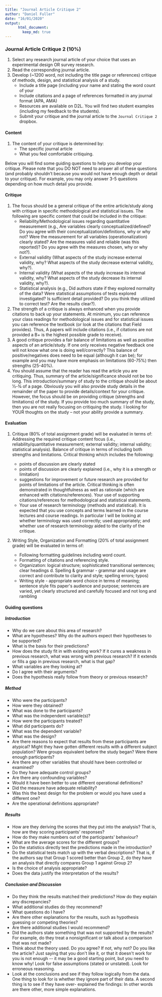 ```yaml
---
title: "Journal Article Critique 2"
author: "Daniel Fuller"
date: "16/01/2020"
output:
      html_document:
        keep_md: true
---
```




### Journal Article Critique 2 (10%)
1. Select any research journal article of your choice that uses an experimental design OR survey research.
2. Read the corresponding journal article.
3. Develop (~1200 word, not including the title page or references) critique of methods, design, and statistical analysis of a study. 
    * Include a title page (including your name and stating the word count of your
    * Include citations and a page of references formatted in any journal format (APA, AMA)
    * Resources are available on D2L. You will find two student examples (including my feedback to the students).
    * Submit your critique and the journal article to the `Journal Critique 2` dropbox.

#### Content
1. The content of your critique is determined by: 
    * The specific journal article
    * What you feel comfortable critiquing. 
    
    
Below you will find some guiding questions to help you develop your critique. Please note that you DO NOT need to answer all of these questions (and probably shouldn’t because you would not have enough depth or detail to your critique). For example, you may only answer 3-5 questions depending on how much detail you provide.

#### Critique 
1. The focus should be a general critique of the entire article/study along with critique in specific methodological and statistical issues. The following are specific content that could be included in the critique:
    * Reliability/Methodological issues regarding quantitative measurement (e.g., Are variables clearly conceptualized/defined? Do you agree with their conceptualization/definitions, why or why not? Were the measurement for all variables (operationalization) clearly stated? Are the measures valid and reliable (was this reported)? Do you agree with the measures chosen, why or why not?).
    * External validity (What aspects of the study increase external validity, why? What aspects of the study decrease external validity, why?).
    * Internal validity (What aspects of the study increase its internal validity, why? What aspects of the study decrease its internal validity, why?).
    * Statistical analysis (e.g., Did authors state if they explored normality of the data? Were statistical assumptions of tests explored investigated? Is sufficient detail provided? Do you think they utilized to correct test? Are the results clear?).
2. The strength of a critique is always enhanced when you provide citations to back up your statements. At minimum, you can reference your class readings for methodological issues and for statistical issues you can reference the textbook (or look at the citations that Field provides). Thus, A papers will include citations (i.e., if citations are not provided a B+ is the highest possible grade to receive).
3. A good critique provides a fair balance of limitations as well as positive aspects of an article/study. If one only receives negative feedback one will not know what one is doing well/correctly? This balance of positive/negatives does need to be equal (although it can be); for example and you may have more emphasis on limitations (60-75%) then strengths (25-40%).
4. You should assume that the reader has read the article you are critiquing. Thus, summary of the article/significance should not be too long. This introduction/summary of study to the critique should be about 1⁄2-3⁄4 of a page. Obviously you will also provide study details in the remainder of the paper to provide details/context for your critique. However, the focus should be on providing critique (strengths and limitations) of the study. If you provide too much summary of the study, then you are not really focusing on critiquing the study. I looking for YOUR thoughts on the study – not your ability provide a summary.

#### Evaluation

1. Critique (80% of total assignment grade) will be evaluated in terms of: Addressing the required critique content focus (i.e., reliability/quantitative measurement; external validity; internal validity; statistical analysis).
Balance of critique in terms of including both strengths and limitations.
Critical thinking which includes the following: 
    * points of discussion are clearly stated
    * points of discussion are clearly explained (i.e., why it is a strength or limitation)
    * suggestions for improvement or future research are provided for points of limitations of the article. Critical thinking is often demonstrated in thoughtfulness as well as rationale (which are enhanced with citations/references). Your use of supporting citations/references for methodological and statistical statements.
    * Your use of research terminology (methods and statistical). It is expected that you use concepts and terms learned in the course lectures and course readings. In particular I will be looking at whether terminology was used correctly; used appropriately; and whether use of research terminology aided to the clarity of the critique.
    
2. Writing Style, Organization and Formatting (20% of total assignment grade) will be evaluated in terms of:
    * Following formatting guidelines including word count.
    * Formatting of citations and referencing style.
    * Organization: logical structure; sophisticated transitional sentences; clear headings d. Spelling & grammar - grammar and usage are correct and contribute to clarity and
style; spelling errors; typos)
    * Writing style - appropriate word choice in terms of meaning; sentence style fits
paper's audience and purpose; sentences are varied, yet clearly structured and carefully focused and not long and rambling


#### Guiding questions

##### Introduction
* Why do we care about this area of research?
* What are hypotheses? Why do the authors expect their hypotheses to be supported?
* What is the basis for their predictions?
* How does the study fit in with existing work? If it cures a weakness in previous research,
what was wrong with previous research? If it extends or fills a gap in previous research,
what is that gap?
* What variables are they looking at?
* Do I agree with their arguments?
* Does the hypothesis really follow from theory or previous research?

##### Method
* Who were the participants? 
* How were they obtained? 
* What was done to the participants?
* What was the independent variable(s)?
* How were the participants treated?
* What did participants do?
* What was the dependent variable?
* What was the design?
* Are there reasons to expect that results from these participants are atypical? Might they have
gotten different results with a different subject population? Were groups equivalent
before the study began? Were there enough participants?
* Are there any other variables that should have been controlled or examined?
* Do they have adequate control groups?
* Are there any confounding variables?
* Would it have been better to use different operational definitions?
* Did the measure have adequate reliability?
* Was this the best design for the problem or would you have used a different one? 
* Are the operational definitions appropriate?

##### Results
* How are they deriving the scores that they put into the analysis? That is, how are they scoring participants' responses?
* How do they make numbers out of the participants' behaviour?
* What are the average scores for the different groups?
* Do the statistics directly test the predictions made in the introduction?
* Do the statistical tests match up with the verbal descriptions? That is, if the authors say
that Group 1 scored better than Group 2, do they have an analysis that directly compares
Group 1 against Group 2?
* Is the choice of analysis appropriate?
* Does the data justify the interpretation of the results?

##### Conclusion and Discussion
* Do they think the results matched their predictions? How do they explain any discrepancies?
* What additional studies do they recommend?
* What questions do I have?
* Are there other explanations for the results, such as hypothesis guessing or competing theories?
* Are there additional studies I would recommend?
* Did the authors state something that was not supported by the results? For
example, do they treat a nonsignificant or talk about a comparison that was not made?
* Think about the theory used. Do you agree? If not, why not? Do you like the article? Just saying that you don't like it, or that it doesn't work for you is not enough -- it may be a
good starting point, but you need to know why! Look for false assumptions (stated or
unstated). Look for erroneous reasoning.
* Look at the conclusions and see if they follow logically from the data. One thing to look
for is whether they ignore part of their data. A second thing is to see if they have over- explained the findings: In other words are there other, more simple explanations.
